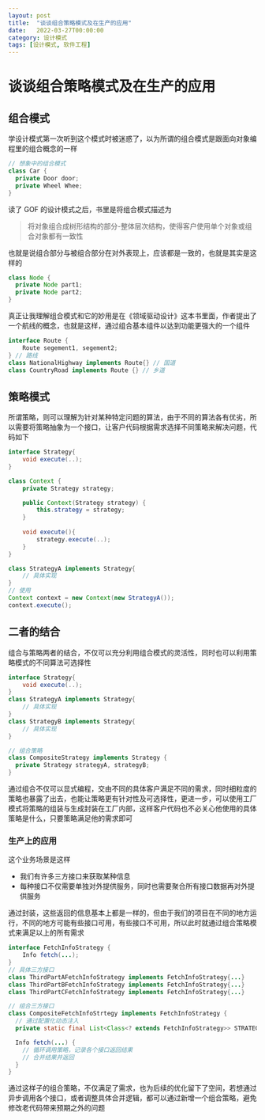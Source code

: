 ```yaml
---
layout: post
title:  "谈谈组合策略模式及在生产的应用"
date:   2022-03-27T00:00:00
category: 设计模式
tags: [设计模式, 软件工程]
---
```


# 谈谈组合策略模式及在生产的应用

## 组合模式

学设计模式第一次听到这个模式时被迷惑了，以为所谓的组合模式是跟面向对象编程里的组合概念的一样

```java
// 想象中的组合模式
class Car {
  private Door door;
  private Wheel Whee;
}
```

读了 GOF 的设计模式之后，书里是将组合模式描述为

> 将对象组合成树形结构的部分-整体层次结构，使得客户使用单个对象或组合对象都有一致性

也就是说组合部分与被组合部分在对外表现上，应该都是一致的，也就是其实是这样的

```java
class Node {
  private Node part1;
  private Node part2;
}
```

真正让我理解组合模式和它的妙用是在《领域驱动设计》这本书里面，作者提出了一个航线的概念，也就是这样，通过组合基本组件以达到功能更强大的一个组件

```java
interface Route {
    Route segement1, segement2;
} // 路线
class NationalHighway implements Route{} // 国道
class CountryRoad implements Route {} // 乡道
```

## 策略模式

所谓策略，则可以理解为针对某种特定问题的算法，由于不同的算法各有优劣，所以需要将策略抽象为一个接口，让客户代码根据需求选择不同策略来解决问题，代码如下

```java
interface Strategy{
    void execute(..);
}

class Context {
    private Strategy strategy;

    public Context(Strategy strategy) {
        this.strategy = strategy;
    }
    
    void execute(){
        strategy.execute(..);
    }
}

class StrategyA implements Strategy{
    // 具体实现
}
// 使用
Context context = new Context(new StrategyA());
context.execute();
```

## 二者的结合

组合与策略两者的结合，不仅可以充分利用组合模式的灵活性，同时也可以利用策略模式的不同算法可选择性

```java
interface Strategy{
    void execute(..);
}
class StrategyA implements Strategy{
    // 具体实现
}
class StrategyB implements Strategy{
    // 具体实现
}

// 组合策略
class CompositeStrategy implements Strategy {
  private Strategy strategyA, strategyB;
}
```

通过组合不仅可以显式编程，交由不同的具体客户满足不同的需求，同时细粒度的策略也暴露了出去，也能让策略更有针对性及可选择性，更进一步，可以使用工厂模式将策略的组装与生成封装在工厂内部，这样客户代码也不必关心他使用的具体策略是什么，只要策略满足他的需求即可

### 生产上的应用

这个业务场景是这样

- 我们有许多三方接口来获取某种信息
- 每种接口不仅需要单独对外提供服务，同时也需要聚合所有接口数据再对外提供服务

通过封装，这些返回的信息基本上都是一样的，但由于我们的项目在不同的地方运行，不同的地方可能有些接口可用，有些接口不可用，所以此时就通过组合策略模式来满足以上的所有需求

```java
interface FetchInfoStrategy {
    Info fetch(...);
}
// 具体三方接口
class ThirdPartAFetchInfoStrategy implements FetchInfoStrategy{...}
class ThirdPartBFetchInfoStrategy implements FetchInfoStrategy{...}
class ThirdPartCFetchInfoStrategy implements FetchInfoStrategy{...}

// 组合三方接口
class CompositeFetchInfoStrtegy implements FetchInfoStrategy {
  // 通过配置化动态注入
  private static final List<Class<? extends FetchInfoStrategy>> STRATEGY_LIST;

  Info fetch(...) {
    // 循环调用策略，记录各个接口返回结果
    // 合并结果并返回
  }
}
```

通过这样子的组合策略，不仅满足了需求，也为后续的优化留下了空间，若想通过异步调用各个接口，或者调整具体合并逻辑，都可以通过新增一个组合策略，避免修改老代码带来预期之外的问题
